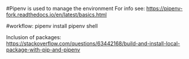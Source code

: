 


#Pipenv is used to manage the environment
For info see: https://pipenv-fork.readthedocs.io/en/latest/basics.html

#workflow:
pipenv install
pipenv shell

Inclusion of packages: https://stackoverflow.com/questions/63442168/build-and-install-local-package-with-pip-and-pipenv